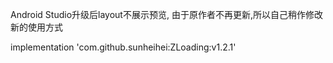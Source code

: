 Android Studio升级后layout不展示预览,
由于原作者不再更新,所以自己稍作修改
新的使用方式

implementation 'com.github.sunheihei:ZLoading:v1.2.1'
